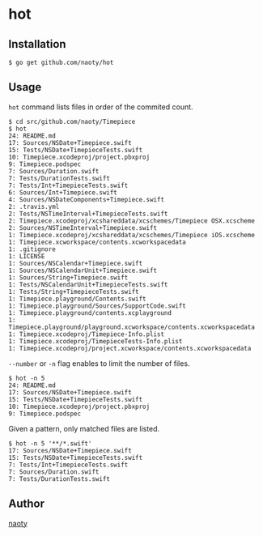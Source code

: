 # hot

## Installation

```
$ go get github.com/naoty/hot
```

## Usage

`hot` command lists files in order of the commited count.

```
$ cd src/github.com/naoty/Timepiece
$ hot
24: README.md
17: Sources/NSDate+Timepiece.swift
15: Tests/NSDate+TimepieceTests.swift
10: Timepiece.xcodeproj/project.pbxproj
9: Timepiece.podspec
7: Sources/Duration.swift
7: Tests/DurationTests.swift
7: Tests/Int+TimepieceTests.swift
6: Sources/Int+Timepiece.swift
4: Sources/NSDateComponents+Timepiece.swift
2: .travis.yml
2: Tests/NSTimeInterval+TimepieceTests.swift
2: Timepiece.xcodeproj/xcshareddata/xcschemes/Timepiece OSX.xcscheme
2: Sources/NSTimeInterval+Timepiece.swift
1: Timepiece.xcodeproj/xcshareddata/xcschemes/Timepiece iOS.xcscheme
1: Timepiece.xcworkspace/contents.xcworkspacedata
1: .gitignore
1: LICENSE
1: Sources/NSCalendar+Timepiece.swift
1: Sources/NSCalendarUnit+Timepiece.swift
1: Sources/String+Timepiece.swift
1: Tests/NSCalendarUnit+TimepieceTests.swift
1: Tests/String+TimepieceTests.swift
1: Timepiece.playground/Contents.swift
1: Timepiece.playground/Sources/SupportCode.swift
1: Timepiece.playground/contents.xcplayground
1: Timepiece.playground/playground.xcworkspace/contents.xcworkspacedata
1: Timepiece.xcodeproj/Timepiece-Info.plist
1: Timepiece.xcodeproj/TimepieceTests-Info.plist
1: Timepiece.xcodeproj/project.xcworkspace/contents.xcworkspacedata
```

`--number` or `-n` flag enables to limit the number of files.

```
$ hot -n 5
24: README.md
17: Sources/NSDate+Timepiece.swift
15: Tests/NSDate+TimepieceTests.swift
10: Timepiece.xcodeproj/project.pbxproj
9: Timepiece.podspec
```

Given a pattern, only matched files are listed.

```
$ hot -n 5 '**/*.swift'
17: Sources/NSDate+Timepiece.swift
15: Tests/NSDate+TimepieceTests.swift
7: Tests/Int+TimepieceTests.swift
7: Sources/Duration.swift
7: Tests/DurationTests.swift
```

## Author

[naoty](https://github.com/naoty)

